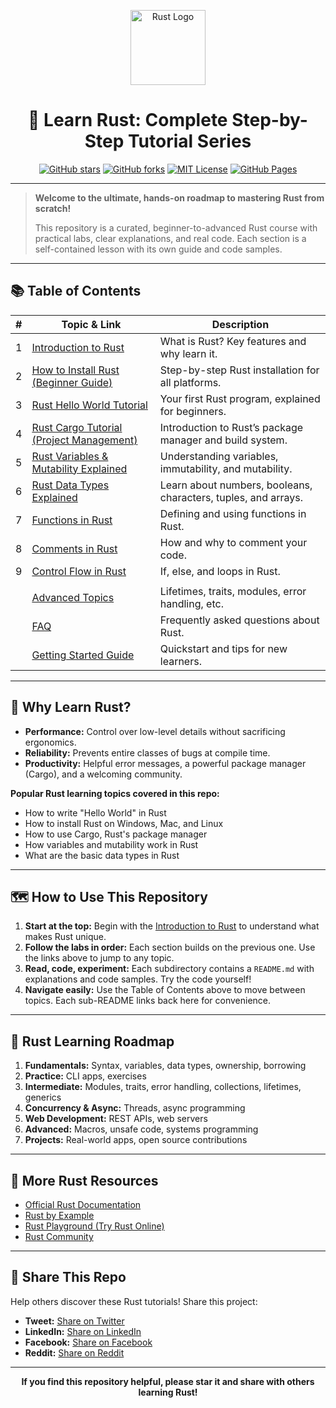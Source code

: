 <!--
Meta Description: The ultimate beginner's guide to learning Rust programming. Step-by-step Rust tutorials: Hello World, Cargo, variables, mutability, and data types. Perfect for Rust beginners and self-learners.
-->

<p align="center">
  <img src="https://www.rust-lang.org/static/images/rust-logo-blk.svg" width="120" alt="Rust Logo"/>
</p>

<h1 align="center">🦀 Learn Rust: Complete Step-by-Step Tutorial Series</h1>

<p align="center">
  <a href="https://github.com/jasgigli/learn-rust/stargazers"><img src="https://img.shields.io/github/stars/jasgigli/learn-rust?style=social" alt="GitHub stars"></a>
  <a href="https://github.com/jasgigli/learn-rust/network/members"><img src="https://img.shields.io/github/forks/jasgigli/learn-rust?style=social" alt="GitHub forks"></a>
  <a href="https://github.com/jasgigli/learn-rust/blob/main/LICENSE"><img src="https://img.shields.io/github/license/jasgigli/learn-rust" alt="MIT License"></a>
  <a href="https://jasgigli.github.io/learn-rust/"><img src="https://img.shields.io/badge/GitHub%20Pages-online-brightgreen" alt="GitHub Pages"></a>
</p>

---

> **Welcome to the ultimate, hands-on roadmap to mastering Rust from scratch!**
>
> This repository is a curated, beginner-to-advanced Rust course with practical labs, clear explanations, and real code. Each section is a self-contained lesson with its own guide and code samples.

---

## 📚 Table of Contents

| #  | Topic & Link                                                                 | Description                                      |
|----|------------------------------------------------------------------------------|--------------------------------------------------|
| 1  | [Introduction to Rust](01-introduction/README.md)                            | What is Rust? Key features and why learn it.      |
| 2  | [How to Install Rust (Beginner Guide)](02-installation/README.md)            | Step-by-step Rust installation for all platforms. |
| 3  | [Rust Hello World Tutorial](03-hello-world/README.md)                        | Your first Rust program, explained for beginners. |
| 4  | [Rust Cargo Tutorial (Project Management)](04-cargo/README.md)               | Introduction to Rust’s package manager and build system. |
| 5  | [Rust Variables & Mutability Explained](05-variables-mutability/README.md)    | Understanding variables, immutability, and mutability. |
| 6  | [Rust Data Types Explained](06-data-types/README.md)                         | Learn about numbers, booleans, characters, tuples, and arrays. |
| 7  | [Functions in Rust](07_functions/README.md)                                  | Defining and using functions in Rust.             |
| 8  | [Comments in Rust](08_comments/README.md)                                    | How and why to comment your code.                 |
| 9  | [Control Flow in Rust](09_control_flow/README.md)                            | If, else, and loops in Rust.                      |
|    |                                                                              |                                                  |
|    | [Advanced Topics](docs/advanced-topics.md)                                   | Lifetimes, traits, modules, error handling, etc.  |
|    | [FAQ](docs/faq.md)                                                           | Frequently asked questions about Rust.            |
|    | [Getting Started Guide](docs/getting-started.md)                             | Quickstart and tips for new learners.             |

---

## 🚀 Why Learn Rust?

- **Performance:** Control over low-level details without sacrificing ergonomics.
- **Reliability:** Prevents entire classes of bugs at compile time.
- **Productivity:** Helpful error messages, a powerful package manager (Cargo), and a welcoming community.

**Popular Rust learning topics covered in this repo:**
- How to write "Hello World" in Rust
- How to install Rust on Windows, Mac, and Linux
- How to use Cargo, Rust's package manager
- How variables and mutability work in Rust
- What are the basic data types in Rust

---

## 🗺️ How to Use This Repository

1. **Start at the top:** Begin with the [Introduction to Rust](01-introduction/README.md) to understand what makes Rust unique.
2. **Follow the labs in order:** Each section builds on the previous one. Use the links above to jump to any topic.
3. **Read, code, experiment:** Each subdirectory contains a `README.md` with explanations and code samples. Try the code yourself!
4. **Navigate easily:** Use the Table of Contents above to move between topics. Each sub-README links back here for convenience.

---

## 🧭 Rust Learning Roadmap

1. **Fundamentals:** Syntax, variables, data types, ownership, borrowing
2. **Practice:** CLI apps, exercises
3. **Intermediate:** Modules, traits, error handling, collections, lifetimes, generics
4. **Concurrency & Async:** Threads, async programming
5. **Web Development:** REST APIs, web servers
6. **Advanced:** Macros, unsafe code, systems programming
7. **Projects:** Real-world apps, open source contributions

---

## 📖 More Rust Resources

- [Official Rust Documentation](https://doc.rust-lang.org/book/)
- [Rust by Example](https://doc.rust-lang.org/rust-by-example/)
- [Rust Playground (Try Rust Online)](https://play.rust-lang.org/)
- [Rust Community](https://www.rust-lang.org/community)

---

## 📢 Share This Repo

Help others discover these Rust tutorials! Share this project:

- **Tweet:** [Share on Twitter](https://twitter.com/intent/tweet?text=Learn%20Rust%20step-by-step%20with%20hands-on%20tutorials%20and%20labs!%20Check%20out%20this%20open-source%20repo%3A%20https%3A%2F%2Fgithub.com%2Fjasgigli%2Flearn-rust%20%23rustlang%20%23rust)
- **LinkedIn:** [Share on LinkedIn](https://www.linkedin.com/sharing/share-offsite/?url=https%3A%2F%2Fgithub.com%2Fjasgigli%2Flearn-rust)
- **Facebook:** [Share on Facebook](https://www.facebook.com/sharer/sharer.php?u=https%3A%2F%2Fgithub.com%2Fjasgigli%2Flearn-rust&title=Learn%20Rust%20step-by-step%20with%20hands-on%20tutorials%20and%20labs!)
- **Reddit:** [Share on Reddit](https://www.reddit.com/submit?url=https%3A%2F%2Fgithub.com%2Fjasgigli%2Flearn-rust&title=Learn%20Rust%20step-by-step%20with%20hands-on%20tutorials%20and%20labs!)

---

<p align="center"><b>If you find this repository helpful, please star it and share with others learning Rust!</b></p>
